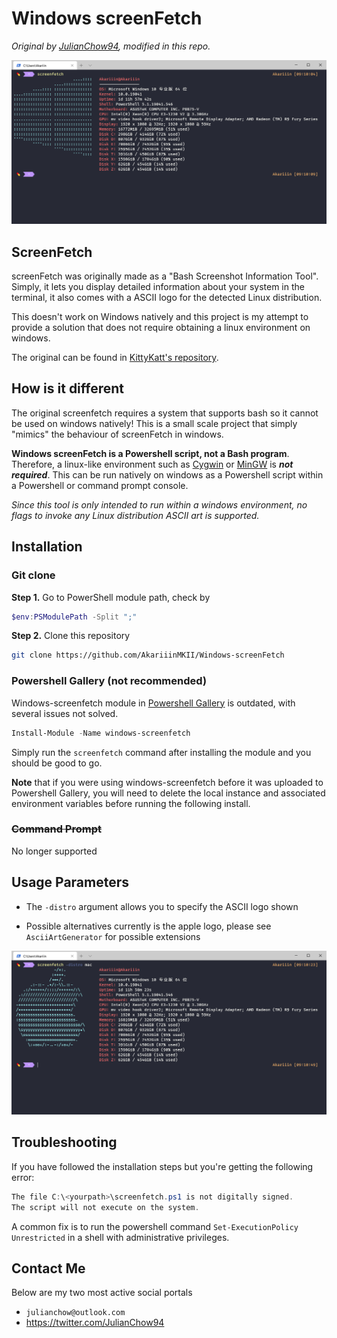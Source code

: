 # Windows screenFetch

_Original by [JulianChow94](https://github.com/JulianChow94/Windows-screenFetch), modified in this repo._

![screenshot](screenshots/modified.png)

## ScreenFetch

screenFetch was originally made as a "Bash Screenshot Information Tool". Simply, it lets you display detailed information about your system in the terminal, it also comes with a ASCII logo for the detected Linux distribution.

This doesn't work on Windows natively and this project is my attempt to provide a solution that does not require obtaining a linux environment on windows.

The original can be found in [KittyKatt's repository](https://github.com/KittyKatt/screenFetch).

## How is it different

The original screenfetch requires a system that supports bash so it cannot be used on windows natively! This is a small scale project that simply "mimics" the behaviour of screenFetch in windows.

**Windows screenFetch is a Powershell script, not a Bash program**. Therefore, a linux-like environment such as [Cygwin](https://www.cygwin.com/) or [MinGW](http://www.mingw.org/wiki/msys) is ***not required***. This can be run natively on windows as a Powershell script within a Powershell or command prompt console.

*Since this tool is only intended to run within a windows environment, no flags to invoke any Linux distribution ASCII art is supported.*

## Installation

### Git clone

**Step 1.** Go to PowerShell module path, check by

```powershell
$env:PSModulePath -Split ";"
```

**Step 2.** Clone this repository

```bash
git clone https://github.com/AkariiinMKII/Windows-screenFetch
```

### Powershell Gallery (not recommended)

Windows-screenfetch module in [Powershell Gallery](https://www.powershellgallery.com/packages/windows-screenfetch) is outdated, with several issues not solved.

```powershell
Install-Module -Name windows-screenfetch
```

Simply run the `screenfetch` command after installing the module and you should be good to go.

**Note** that if you were using windows-screenfetch before it was uploaded to Powershell Gallery, you will need to delete the local instance and associated environment variables before running the following install.

### ~~Command Prompt~~

No longer supported

## Usage Parameters

- The `-distro` argument allows you to specify the ASCII logo shown

- Possible alternatives currently is the apple logo, please see `AsciiArtGenerator` for possible extensions

![screenshot](screenshots/mac_modified.png)  

## Troubleshooting

If you have followed the installation steps but you're getting the following error:

```powershell
The file C:\<yourpath>\screenfetch.ps1 is not digitally signed.
The script will not execute on the system.
```

A common fix is to run the powershell command `Set-ExecutionPolicy Unrestricted` in a shell with administrative privileges.

## Contact Me

Below are my two most active social portals

- `julianchow@outlook.com`
- <https://twitter.com/JulianChow94>

